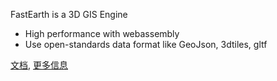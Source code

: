
FastEarth is a 3D GIS Engine

- High performance with webassembly
- Use open-standards data format like GeoJson, 3dtiles, gltf


[文档](doc/index.md), 
[更多信息](https://slan.work/product1.html)
